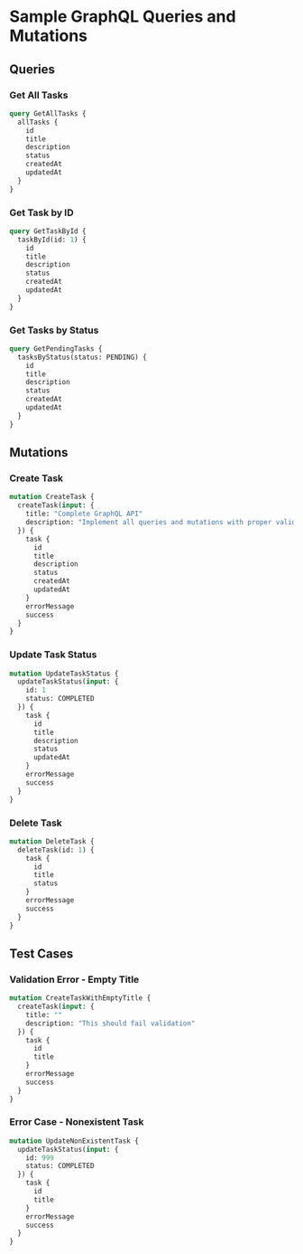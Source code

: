 # Sample GraphQL Queries and Mutations

## Queries

### Get All Tasks
```graphql
query GetAllTasks {
  allTasks {
    id
    title
    description
    status
    createdAt
    updatedAt
  }
}
```

### Get Task by ID
```graphql
query GetTaskById {
  taskById(id: 1) {
    id
    title
    description
    status
    createdAt
    updatedAt
  }
}
```

### Get Tasks by Status
```graphql
query GetPendingTasks {
  tasksByStatus(status: PENDING) {
    id
    title
    description
    status
    createdAt
    updatedAt
  }
}
```

## Mutations

### Create Task
```graphql
mutation CreateTask {
  createTask(input: {
    title: "Complete GraphQL API"
    description: "Implement all queries and mutations with proper validation"
  }) {
    task {
      id
      title
      description
      status
      createdAt
      updatedAt
    }
    errorMessage
    success
  }
}
```

### Update Task Status
```graphql
mutation UpdateTaskStatus {
  updateTaskStatus(input: {
    id: 1
    status: COMPLETED
  }) {
    task {
      id
      title
      description
      status
      updatedAt
    }
    errorMessage
    success
  }
}
```

### Delete Task
```graphql
mutation DeleteTask {
  deleteTask(id: 1) {
    task {
      id
      title
      status
    }
    errorMessage
    success
  }
}
```

## Test Cases

### Validation Error - Empty Title
```graphql
mutation CreateTaskWithEmptyTitle {
  createTask(input: {
    title: ""
    description: "This should fail validation"
  }) {
    task {
      id
      title
    }
    errorMessage
    success
  }
}
```

### Error Case - Nonexistent Task
```graphql
mutation UpdateNonExistentTask {
  updateTaskStatus(input: {
    id: 999
    status: COMPLETED
  }) {
    task {
      id
      title
    }
    errorMessage
    success
  }
}
```